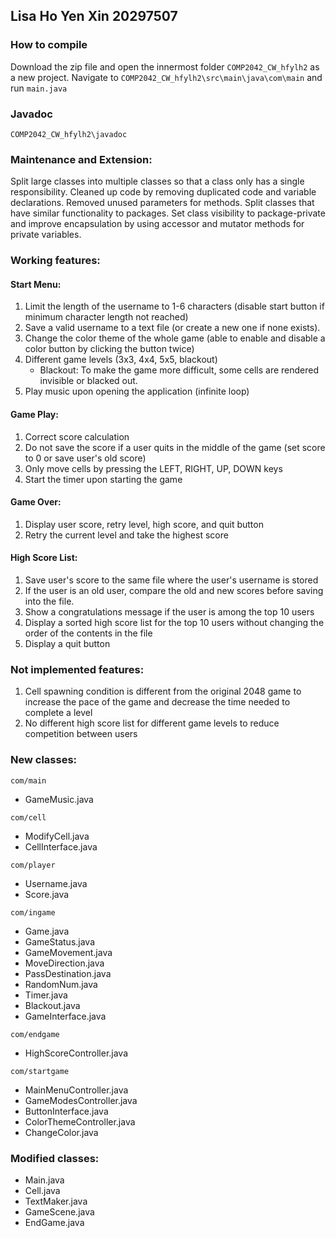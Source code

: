 ## Lisa Ho Yen Xin 20297507  

### How to compile
Download the zip file and open the innermost folder <code>COMP2042_CW_hfylh2</code> as a new project. 
Navigate to <code>COMP2042_CW_hfylh2\src\main\java\com\main</code> and run <code>main.java</code>

### Javadoc
<code>COMP2042_CW_hfylh2\javadoc</code>

### Maintenance and Extension:
Split large classes into multiple classes so that a class only has a single responsibility.
Cleaned up code by removing duplicated code and variable declarations.
Removed unused parameters for methods. 
Split classes that have similar functionality to  packages.
Set class visibility to package-private and improve encapsulation by using accessor and mutator methods for private 
variables. 

### Working features:
#### Start Menu:
1. Limit the length of the username to 1-6 characters (disable start button if minimum character length not reached)
2. Save a valid username to a text file (or create a new one if none exists). 
3. Change the color theme of the whole game (able to enable and disable a color button by clicking the button twice)
4. Different game levels (3x3, 4x4, 5x5, blackout)
   - Blackout: To make the game more difficult, some cells are rendered invisible or blacked out.
5. Play music upon opening the application (infinite loop)

#### Game Play:
1. Correct score calculation
2. Do not save the score if a user quits in the middle of the game (set score to 0 or save user's old score)
3. Only move cells by pressing the LEFT, RIGHT, UP, DOWN keys 
4. Start the timer upon starting the game

#### Game Over: 
1. Display user score, retry level, high score, and quit button
2. Retry the current level and take the highest score

#### High Score List:
1. Save user's score to the same file where the user's username is stored 
2. If the user is an old user, compare the old and new scores before saving into the file. 
3. Show a congratulations message if the user is among the top 10 users 
4. Display a sorted high score list for the top 10 users without changing the order of the contents in the file 
5. Display a quit button

### Not implemented features: 
1. Cell spawning condition is different from the original 2048 game to increase the pace of the game and decrease the time needed to complete a level
2. No different high score list for different game levels to reduce competition between users

### New classes:
<code>com/main</code>
- GameMusic.java

<code>com/cell</code>
- ModifyCell.java
- CellInterface.java

<code>com/player</code>
- Username.java
- Score.java

<code>com/ingame</code>
- Game.java
- GameStatus.java
- GameMovement.java
- MoveDirection.java
- PassDestination.java
- RandomNum.java
- Timer.java
- Blackout.java
- GameInterface.java

<code>com/endgame</code>
- HighScoreController.java

<code>com/startgame</code>
- MainMenuController.java
- GameModesController.java
- ButtonInterface.java
- ColorThemeController.java
- ChangeColor.java
  
### Modified classes:
- Main.java
- Cell.java
- TextMaker.java
- GameScene.java
- EndGame.java  
